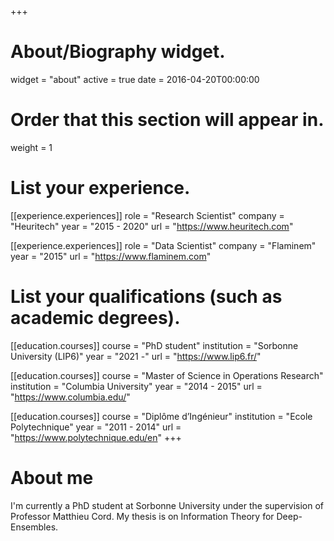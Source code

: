 +++
# About/Biography widget.
widget = "about"
active = true
date = 2016-04-20T00:00:00

# Order that this section will appear in.
weight = 1

# List your experience.
[[experience.experiences]]
  role = "Research Scientist"
  company = "Heuritech"
  year = "2015 - 2020"
  url = "https://www.heuritech.com"

[[experience.experiences]]
  role = "Data Scientist"
  company = "Flaminem"
  year = "2015"
  url = "https://www.flaminem.com"


# List your qualifications (such as academic degrees).
[[education.courses]]
  course = "PhD student"
  institution = "Sorbonne University (LIP6)"
  year = "2021 -"
  url = "https://www.lip6.fr/"

[[education.courses]]
  course = "Master of Science in Operations Research"
  institution = "Columbia University"
  year = "2014 - 2015"
  url = "https://www.columbia.edu/"

[[education.courses]]
  course = "Diplôme d’Ingénieur"
  institution = "Ecole Polytechnique"
  year = "2011 - 2014"
  url = "https://www.polytechnique.edu/en"
+++

# About me

I'm currently a PhD student at Sorbonne University under the supervision of Professor Matthieu Cord. My thesis is on Information Theory for Deep-Ensembles.

